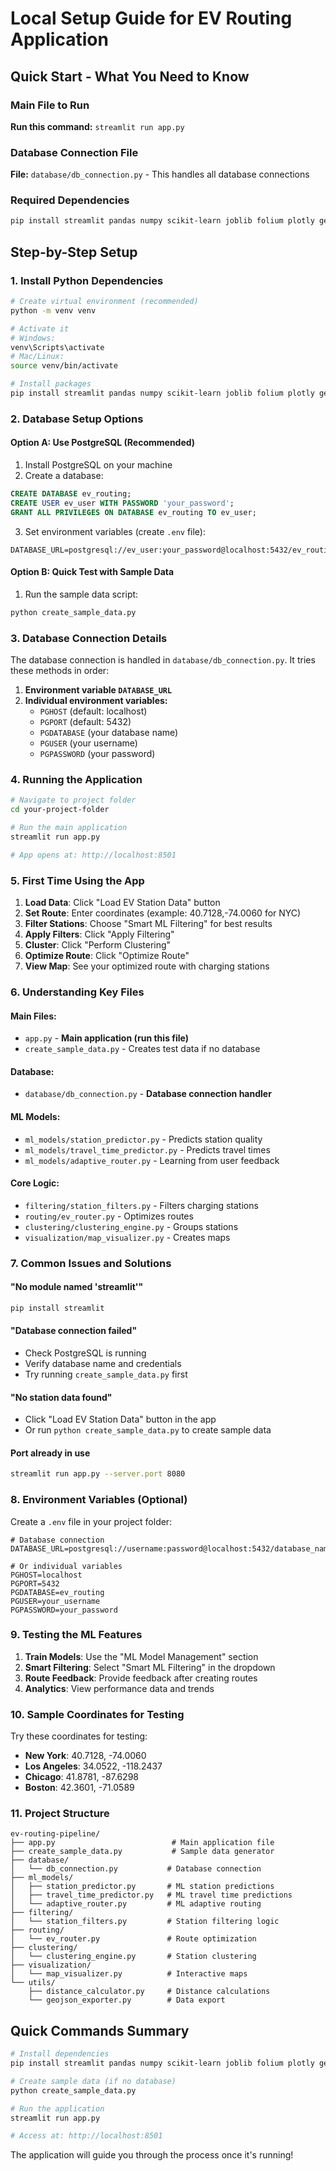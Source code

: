 # Local Setup Guide for EV Routing Application

## Quick Start - What You Need to Know

### Main File to Run
**Run this command:** `streamlit run app.py`

### Database Connection File
**File:** `database/db_connection.py` - This handles all database connections

### Required Dependencies
```bash
pip install streamlit pandas numpy scikit-learn joblib folium plotly geopy sqlalchemy psycopg2-binary streamlit-folium
```

## Step-by-Step Setup

### 1. Install Python Dependencies
```bash
# Create virtual environment (recommended)
python -m venv venv

# Activate it
# Windows:
venv\Scripts\activate
# Mac/Linux:
source venv/bin/activate

# Install packages
pip install streamlit pandas numpy scikit-learn joblib folium plotly geopy sqlalchemy psycopg2-binary streamlit-folium
```

### 2. Database Setup Options

#### Option A: Use PostgreSQL (Recommended)
1. Install PostgreSQL on your machine
2. Create a database:
```sql
CREATE DATABASE ev_routing;
CREATE USER ev_user WITH PASSWORD 'your_password';
GRANT ALL PRIVILEGES ON DATABASE ev_routing TO ev_user;
```

3. Set environment variables (create `.env` file):
```
DATABASE_URL=postgresql://ev_user:your_password@localhost:5432/ev_routing
```

#### Option B: Quick Test with Sample Data
1. Run the sample data script:
```bash
python create_sample_data.py
```

### 3. Database Connection Details

The database connection is handled in `database/db_connection.py`. It tries these methods in order:

1. **Environment variable `DATABASE_URL`**
2. **Individual environment variables:**
   - `PGHOST` (default: localhost)
   - `PGPORT` (default: 5432)
   - `PGDATABASE` (your database name)
   - `PGUSER` (your username)
   - `PGPASSWORD` (your password)

### 4. Running the Application

```bash
# Navigate to project folder
cd your-project-folder

# Run the main application
streamlit run app.py

# App opens at: http://localhost:8501
```

### 5. First Time Using the App

1. **Load Data**: Click "Load EV Station Data" button
2. **Set Route**: Enter coordinates (example: 40.7128,-74.0060 for NYC)
3. **Filter Stations**: Choose "Smart ML Filtering" for best results
4. **Apply Filters**: Click "Apply Filtering"
5. **Cluster**: Click "Perform Clustering"
6. **Optimize Route**: Click "Optimize Route"
7. **View Map**: See your optimized route with charging stations

### 6. Understanding Key Files

#### Main Files:
- `app.py` - **Main application (run this file)**
- `create_sample_data.py` - Creates test data if no database

#### Database:
- `database/db_connection.py` - **Database connection handler**

#### ML Models:
- `ml_models/station_predictor.py` - Predicts station quality
- `ml_models/travel_time_predictor.py` - Predicts travel times
- `ml_models/adaptive_router.py` - Learning from user feedback

#### Core Logic:
- `filtering/station_filters.py` - Filters charging stations
- `routing/ev_router.py` - Optimizes routes
- `clustering/clustering_engine.py` - Groups stations
- `visualization/map_visualizer.py` - Creates maps

### 7. Common Issues and Solutions

#### "No module named 'streamlit'"
```bash
pip install streamlit
```

#### "Database connection failed"
- Check PostgreSQL is running
- Verify database name and credentials
- Try running `create_sample_data.py` first

#### "No station data found"
- Click "Load EV Station Data" button in the app
- Or run `python create_sample_data.py` to create sample data

#### Port already in use
```bash
streamlit run app.py --server.port 8080
```

### 8. Environment Variables (Optional)

Create a `.env` file in your project folder:
```
# Database connection
DATABASE_URL=postgresql://username:password@localhost:5432/database_name

# Or individual variables
PGHOST=localhost
PGPORT=5432
PGDATABASE=ev_routing
PGUSER=your_username
PGPASSWORD=your_password
```

### 9. Testing the ML Features

1. **Train Models**: Use the "ML Model Management" section
2. **Smart Filtering**: Select "Smart ML Filtering" in the dropdown
3. **Route Feedback**: Provide feedback after creating routes
4. **Analytics**: View performance data and trends

### 10. Sample Coordinates for Testing

Try these coordinates for testing:
- **New York**: 40.7128, -74.0060
- **Los Angeles**: 34.0522, -118.2437
- **Chicago**: 41.8781, -87.6298
- **Boston**: 42.3601, -71.0589

### 11. Project Structure
```
ev-routing-pipeline/
├── app.py                          # Main application file
├── create_sample_data.py           # Sample data generator
├── database/
│   └── db_connection.py           # Database connection
├── ml_models/
│   ├── station_predictor.py       # ML station predictions
│   ├── travel_time_predictor.py   # ML travel time predictions
│   └── adaptive_router.py         # ML adaptive routing
├── filtering/
│   └── station_filters.py         # Station filtering logic
├── routing/
│   └── ev_router.py               # Route optimization
├── clustering/
│   └── clustering_engine.py       # Station clustering
├── visualization/
│   └── map_visualizer.py          # Interactive maps
└── utils/
    ├── distance_calculator.py     # Distance calculations
    └── geojson_exporter.py        # Data export
```

## Quick Commands Summary

```bash
# Install dependencies
pip install streamlit pandas numpy scikit-learn joblib folium plotly geopy sqlalchemy psycopg2-binary streamlit-folium

# Create sample data (if no database)
python create_sample_data.py

# Run the application
streamlit run app.py

# Access at: http://localhost:8501
```

The application will guide you through the process once it's running!